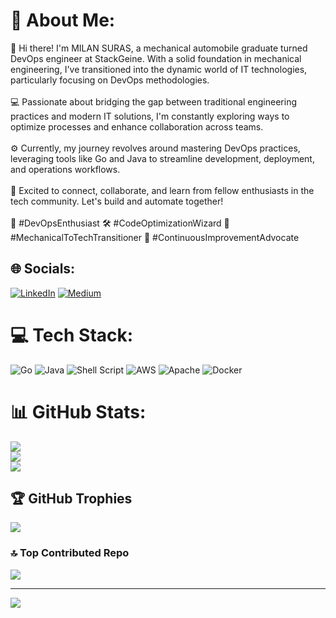 # 💫 About Me:
👋 Hi there! I'm MILAN SURAS, a mechanical automobile graduate  turned DevOps engineer at StackGeine. With a solid foundation in mechanical engineering, I've transitioned into the dynamic world of IT technologies, particularly focusing on DevOps methodologies.<br><br>💻 Passionate about bridging the gap between traditional engineering practices and modern IT solutions, I'm constantly exploring ways to optimize processes and enhance collaboration across teams.<br><br>⚙️ Currently, my journey revolves around mastering DevOps practices, leveraging tools like  Go and Java to streamline development, deployment, and operations workflows.<br><br>🚀 Excited to connect, collaborate, and learn from fellow enthusiasts in the tech community. Let's build and automate together!<br><br>🔧 #DevOpsEnthusiast 🛠️ #CodeOptimizationWizard 🚗 #MechanicalToTechTransitioner 🌟 #ContinuousImprovementAdvocate  


## 🌐 Socials:
[![LinkedIn](https://img.shields.io/badge/LinkedIn-%230077B5.svg?logo=linkedin&logoColor=white)](https://linkedin.com/in/www.linkedin.com/in/milan-suras-036277190) [![Medium](https://img.shields.io/badge/Medium-12100E?logo=medium&logoColor=white)](https://medium.com/@https://medium.com/@milanmidhun2) 

# 💻 Tech Stack:
![Go](https://img.shields.io/badge/go-%2300ADD8.svg?style=for-the-badge&logo=go&logoColor=white) ![Java](https://img.shields.io/badge/java-%23ED8B00.svg?style=for-the-badge&logo=openjdk&logoColor=white) ![Shell Script](https://img.shields.io/badge/shell_script-%23121011.svg?style=for-the-badge&logo=gnu-bash&logoColor=white) ![AWS](https://img.shields.io/badge/AWS-%23FF9900.svg?style=for-the-badge&logo=amazon-aws&logoColor=white) ![Apache](https://img.shields.io/badge/apache-%23D42029.svg?style=for-the-badge&logo=apache&logoColor=white) ![Docker](https://img.shields.io/badge/docker-%230db7ed.svg?style=for-the-badge&logo=docker&logoColor=white)
# 📊 GitHub Stats:
![](https://github-readme-stats.vercel.app/api?username=milansuras&theme=highcontrast&hide_border=false&include_all_commits=false&count_private=false)<br/>
![](https://github-readme-streak-stats.herokuapp.com/?user=milansuras&theme=highcontrast&hide_border=false)<br/>
![](https://github-readme-stats.vercel.app/api/top-langs/?username=milansuras&theme=highcontrast&hide_border=false&include_all_commits=false&count_private=false&layout=compact)

## 🏆 GitHub Trophies
![](https://github-profile-trophy.vercel.app/?username=milansuras&theme=dracula&no-frame=false&no-bg=true&margin-w=4)

### 🔝 Top Contributed Repo
![](https://github-contributor-stats.vercel.app/api?username=milansuras&limit=5&theme=darkhub&combine_all_yearly_contributions=true)

---
[![](https://visitcount.itsvg.in/api?id=milansuras&icon=0&color=0)](https://visitcount.itsvg.in)

<!-- Proudly created with GPRM ( https://gprm.itsvg.in ) -->
